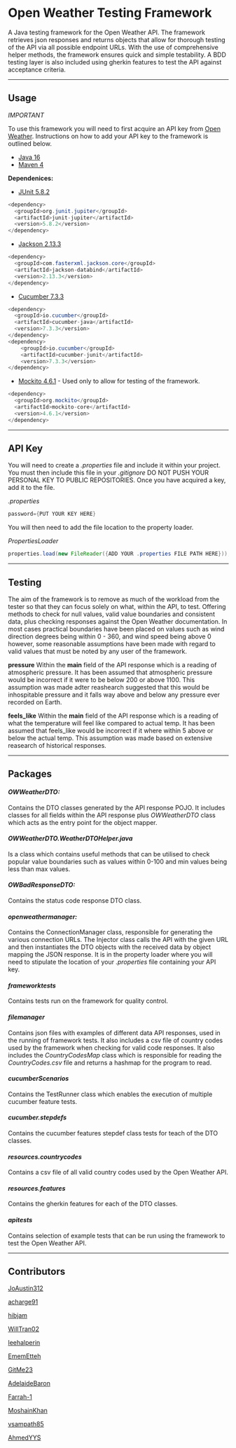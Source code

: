 # Open Weather Testing Framework

A Java testing framework for the Open Weather API. The framework retrieves json responses and returns objects that allow for thorough testing of the API via all possible endpoint URLs. With the use of comprehensive helper methods, the framework ensures quick and simple testability. A BDD testing layer is also included using gherkin features to test the API against acceptance criteria.

---

## Usage

*IMPORTANT*

To use this framework you will need to first acquire an API key from [Open Weather](https://openweathermap.org/). 
Instructions on how to add your API key to the framework is outlined below.

- [Java 16](https://www.oracle.com/uk/java/technologies/javase/jdk14-archive-downloads.html)
- [Maven 4](https://maven.apache.org/ref/4-LATEST/)
  
**Dependenices:**
- [JUnit 5.8.2](https://junit.org/junit5/)
```java
<dependency>
  <groupId>org.junit.jupiter</groupId>
  <artifactId>junit-jupiter</artifactId>
  <version>5.8.2</version>
</dependency>
```
- [Jackson 2.13.3](https://github.com/FasterXML/jackson)
```java
<dependency>
  <groupId>com.fasterxml.jackson.core</groupId>
  <artifactId>jackson-databind</artifactId>
  <version>2.13.3</version>
</dependency>
```
- [Cucumber 7.3.3](https://cucumber.io/)
```java
<dependency>
  <groupId>io.cucumber</groupId>
  <artifactId>cucumber-java</artifactId>
  <version>7.3.3</version>
</dependency>
<dependency>
    <groupId>io.cucumber</groupId>
    <artifactId>cucumber-junit</artifactId>
    <version>7.3.3</version>
</dependency>
```
- [Mockito 4.6.1](https://site.mockito.org/) - Used only to allow for testing of the framework.
```java
<dependency>
  <groupId>org.mockito</groupId>
  <artifactId>mockito-core</artifactId>
  <version>4.6.1</version>
</dependency>
```
---
## API Key

You will need to create a *.properties* file and include it within your project. You must then include this file in your *.gitignore* DO NOT PUSH YOUR PERSONAL KEY TO PUBLIC REPOSITORIES.
Once you have acquired a key, add it to the file.

*.properties*
```java 
password={PUT YOUR KEY HERE}
```
You will then need to add the file location to the property loader.

*PropertiesLoader*
```java
properties.load(new FileReader({ADD YOUR .properties FILE PATH HERE}));
```
---

## Testing

The aim of the framework is to remove as much of the workload from the tester so that they can focus solely on what, within the API, to test. Offering methods to check for null values, valid value boundaries and consistent data, plus checking responses against the Open Weather documentation. In most cases practical boundaries have been placed on values such as wind direction degrees being within 0 - 360, and wind speed being above 0 however, some reasonable assumptions have been made with regard to valid values that must be noted by any user of the framework.

**pressure**
Within the **main** field of the API response which is a reading of atmospheric pressure. It has been assumed that atmospheric pressure would be incorrect if it were to be below 200 or above 1100. This assumption was made adter reashearch suggested that this would be inhospitable pressure and it falls way above and below any pressure ever recorded on Earth.

**feels_like**
Within the **main** field of the API response which is a reading of what the temperature will feel like compared to actual temp. It has been assumed that feels_like would be incorrect if it where within 5 above or below the actual temp. This assumption was made based on extensive reasearch of historical responses.

---
## Packages

#### *OWWeatherDTO:*
Contains the DTO classes generated by the API response POJO. It includes classes for all fields within the API response plus *OWWeatherDTO* class which acts as the entry point for the object mapper.

#### *OWWeatherDTO.WeatherDTOHelper.java*
Is a class which contains useful methods that can be utilised to check popular value boundaries such as values within 0-100 and min values being less than max values.
 
#### *OWBadResponseDTO:*
Contains the status code response DTO class.

#### *openweathermanager:*
Contains the ConnectionManager class, responsible for generating the various connection URLs. The Injector class calls the API with the given URL and then instantiates the DTO objects with the received data by object mapping the JSON response. It is in the property loader where you will need to stipulate the location of your *.properties* file containing your API key.

#### *frameworktests*
Contains tests run on the framework for quality control.

#### *filemanager*
Contains json files with examples of different data API responses, used in the running of framework tests. It also includes a csv file of country codes used by the framework when checking for valid code responses. It also includes the *CountryCodesMap* class which is responsible for reading the *CountryCodes.csv* file and returns a hashmap for the program to read.

#### *cucumberScenarios*
Contains the TestRunner class which enables the execution of multiple cucumber feature tests.

#### *cucumber.stepdefs*
Contains the cucumber features stepdef class tests for teach of the DTO classes.

#### *resources.countrycodes*
Contains a csv file of all valid country codes used by the Open Weather API.

#### *resources.features*
Contains the gherkin features for each of the DTO classes.

#### *apitests*
Contains selection of example tests that can be run using the framework to test the Open Weather API.

---

## Contributors


[JoAustin312](https://github.com/JoAustin312)

[acharge91](https://github.com/acharge91)

[hibjam](https://github.com/hibjam)

[WillTran02](https://github.com/WillTran02/)

[leehalperin](https://github.com/leehalperin)

[EmemEtteh](https://github.com/EmemEtteh)

[GitMe23](https://github.com/GitMe23)

[AdelaideBaron](https://github.com/AdelaideBaron)

[Farrah-1](https://github.com/Farrah-1 )

[MoshainKhan](https://github.com/MoshainKhan)

[vsampath85](https://github.com/vsampath85)

[AhmedYYS](https://github.com/AhmedYYS)
